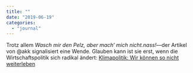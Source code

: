```yaml
---
title: ""
date: "2019-06-19"
categories: 
  - "journal"
---
```


Trotz allem _Wasch mir den Pelz, aber mach‘ mich nicht.nass!_—der Artikel von @akk signalisiert eine Wende. Glauben kann ist sie erst, wenn die Wirtschaftspolitik sich radikal ändert: [Klimapolitik: Wir können so nicht weiterleben](https://www.zeit.de/2019/26/klimapolitik-verantwortung-generationen-klimawandel-konsumverhalten)

​
